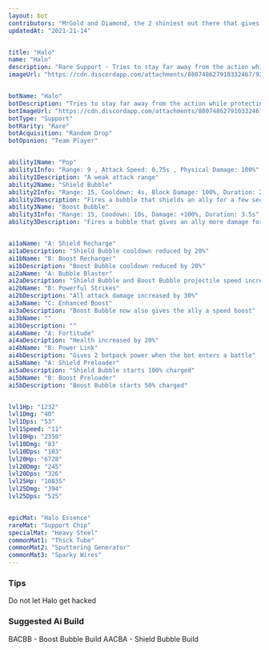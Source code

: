 ```yaml
---
layout: bot
contributors: "MrGold and Diamond, the 2 shiniest out there that gives us light in our darkest moment"
updatedAt: "2021-21-14"


title: "Halo"
name: "Halo"
description: "Rare Support - Tries to stay far away from the action while protecting and buffing its allies with bubbles. A real team player"
imageUrl: "https://cdn.discordapp.com/attachments/880748627910332467/921048664351338516/1635145157855.png"


botName: "Halo"
botDescription: "Tries to stay far away from the action while protecting and buffing its allies with bubbles. A real team player"
botImageUrl: "https://cdn.discordapp.com/attachments/880748627910332467/921048664351338516/1635145157855.png"
botType: "Support"
botRarity: "Rare"
botAcquisition: "Random Drop"
botOpinion: "Team Player"


ability1Name: "Pop"
ability1Info: "Range: 9 , Attack Speed: 0.75s , Physical Damage: 100%"
ability1Description: "A weak attack range"
ability2Name: "Shield Bubble"
ability2Info: "Range: 15, Cooldown: 4s, Block Damage: 100%, Duration: 2.5s"
ability2Description: "Fires a bubble that shields an ally for a few seconds"
ability3Name: "Boost Bubble"
ability3Info: "Range: 15, Coodown: 10s, Damage: +100%, Duration: 3.5s"
ability3Description: "Fires a bubble that gives an ally more damage for a few seconds"


ai1aName: "A: Shield Recharge"
ai1aDescription: "Shield Bubble cooldown reduced by 20%"
ai1bName: "B: Boost Recharger"
ai1bDescription: "Boost Bubble cooldown reduced by 20%"
ai2aName: "A: Bubble Blaster"
ai2aDescription: "Shield Bubble and Boost Bubble projectile speed increased by 60%"
ai2bName: "B: Powerful Strikes"
ai2bDescription: "All attack damage increased by 30%"
ai3aName: "C: Enhanced Boost"
ai3aDescription: "Boost Bubble now also gives the ally a speed boost"
ai3bName: ""
ai3bDescription: ""
ai4aName: "A: Fortitude"
ai4aDescription: "Health increased by 20%"
ai4bName: "B: Power Link"
ai4bDescription: "Gives 2 botpack power when the bot enters a battle"
ai5aName: "A: Shield Preloader"
ai5aDescription: "Shield Bubble starts 100% charged"
ai5bName: "B: Boost Preloader"
ai5bDescription: "Boost Bubble starts 50% charged"


lvl1Hp: "1232"
lvl1Dmg: "40"
lvl1Dps: "53"
lvl1Speed: "11"
lvl10Hp: "2358"
lvl10Dmg: "83"
lvl10Dps: "103"
lvl20Hp: "6728"
lvl20Dmg: "245"
lvl20Dps: "326"
lvl25Hp: "10835"
lvl25Dmg: "394"
lvl25Dps: "525"


epicMat: "Halo Essence"
rareMat: "Support Chip"
specialMat: "Heavy Steel"
commonMat1: "Thick Tube"
commonMat2: "Sputtering Generator"
commonMat3: "Sparky Wires"
---
```


### Tips
Do not let Halo get hacked

### Suggested Ai Build
BACBB - Boost Bubble Build 
AACBA - Shield Bubble Build

